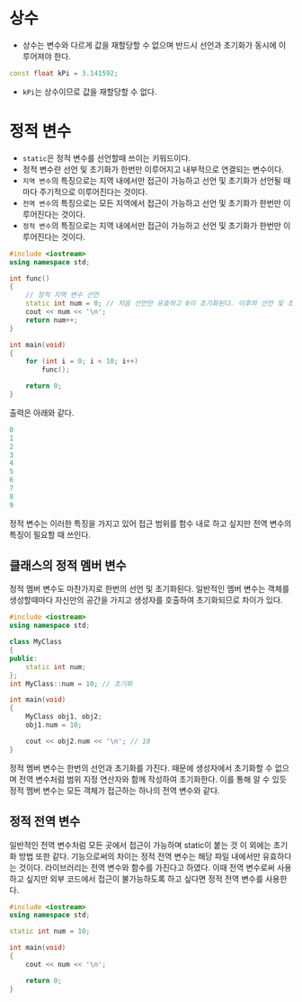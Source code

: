 # 상수
- 상수는 변수와 다르게 값을 재할당할 수 없으며 반드시 선언과 초기화가 동시에 이루어져야 한다.

```cpp
const float kPi = 3.141592;
```

- `kPi`는 상수이므로 값을 재할당할 수 없다.
# 정적 변수
- `static`은 정적 변수를 선언할때 쓰이는 키워드이다.
- 정적 변수란 선언 및 초기화가 한번만 이루어지고 내부적으로 연결되는 변수이다.
- `지역 변수`의 특징으로는 지역 내에서만 접근이 가능하고 선언 및 초기화가 선언될 때마다 주기적으로 이루어진다는 것이다.
- `전역 변수`의 특징으로는 모든 지역에서 접근이 가능하고 선언 및 초기화가 한번만 이루어진다는 것이다.
- `정적 변수`의 특징으로는 지역 내에서만 접근이 가능하고 선언 및 초기화가 한번만 이루어진다는 것이다.

```cpp
#include <iostream>
using namespace std;

int func()
{
    // 정적 지역 변수 선언
    static int num = 0; // 처음 선언만 유효하고 0이 초기화된다. 이후의 선언 및 초기화는 무시된다.
    cout << num << '\n';
    return num++;
}

int main(void)
{
    for (int i = 0; i < 10; i++)
        func();

    return 0;
}
```

출력은 아래와 같다.

```cpp
0
1
2
3
4
5
6
7
8
9
```

정적 변수는 이러한 특징을 가지고 있어 접근 범위를 함수 내로 하고 싶지만 전역 변수의 특징이 필요할 때 쓰인다.
## 클래스의 정적 멤버 변수
정적 멤버 변수도 마찬가지로 한번의 선언 및 초기화된다. 일반적인 멤버 변수는 객체를 생성할때마다 자신만의 공간을 가지고 생성자를 호출하여 초기화되므로 차이가 있다.

```cpp
#include <iostream>
using namespace std;

class MyClass
{
public:
    static int num;
};
int MyClass::num = 10; // 초기화

int main(void)
{
    MyClass obj1, obj2;
    obj1.num = 10;

    cout << obj2.num << '\n'; // 10
}
```

정적 멤버 변수는 한번의 선언과 초기화를 가진다. 때문에 생성자에서 초기화할 수 없으며 전역 변수처럼 범위 지정 연산자와 함께 작성하여 초기화한다.
이를 통해 알 수 있듯 정적 멤버 변수는 모든 객체가 접근하는 하나의 전역 변수와 같다.
## 정적 전역 변수
일반적인 전역 변수처럼 모든 곳에서 접근이 가능하며 static이 붙는 것 이 외에는 초기화 방법 또한 같다. 기능으로써의 차이는 정적 전역 변수는 해당 파일 내에서만 유효하다는 것이다. 라이브러리는 전역 변수와 함수를 가진다고 하였다. 이때 전역 변수로써 사용하고 싶지만 외부 코드에서 접근이 불가능하도록 하고 싶다면 정적 전역 변수를 사용한다.

```cpp
#include <iostream>
using namespace std;

static int num = 10;

int main(void)
{
    cout << num << '\n';

    return 0;
}
```